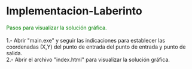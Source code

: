 # Implementacion-Laberinto
<html>

<body>
  
<font color="green">Pasos para visualizar la solución gráfica.</font>
<br />
<br />1.- Abrir "main.exe" y seguir las indicaciones para establecer las coordenadas (X,Y) del punto de entrada del punto de entrada y punto de salida.
<br />2.- Abrir el archivo "index.html" para visualizar la solución gráfica. 
  
  </body>
  
</html>
